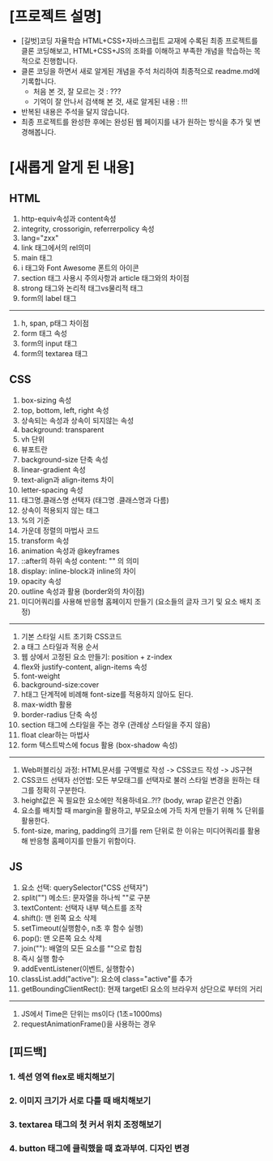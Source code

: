 # [프로젝트 설명]

- [길벗]코딩 자율학습 HTML+CSS+자바스크립트 교재에 수록된 최종 프로젝트를 클론 코딩해보고, HTML+CSS+JS의 조화를 이해하고 부족한 개념을 학습하는 목적으로 진행합니다.
- 클론 코딩을 하면서 새로 알게된 개념을 주석 처리하여 최종적으로 readme.md에 기록합니다.
  - 처음 본 것, 잘 모르는 것 : ???
  - 기억이 잘 안나서 검색해 본 것, 새로 알게된 내용 : !!!
- 반복된 내용은 주석을 달지 않습니다.
- 최종 프로젝트를 완성한 후에는 완성된 웹 페이지를 내가 원하는 방식을 추가 및 변경해봅니다.

# [새롭게 알게 된 내용]

## HTML

1. http-equiv속성과 content속성
2. integrity, crossorigin, referrerpolicy 속성
3. lang="zxx"
4. link 태그에서의 rel의미
5. main 태그
6. i 태그와 Font Awesome 폰트의 아이콘
7. section 태그 사용시 주의사항과 article 태그와의 차이점
8. strong 태그와 논리적 태그vs물리적 태그
9. form의 label 태그

---

1. h, span, p태그 차이점
2. form 태그 속성
3. form의 input 태그
4. form의 textarea 태그

## CSS

1. box-sizing 속성
2. top, bottom, left, right 속성
3. 상속되는 속성과 상속이 되지않는 속성
4. background: transparent
5. vh 단위
6. 뷰포트란
7. background-size 단축 속성
8. linear-gradient 속성
9. text-align과 align-items 차이
10. letter-spacing 속성
11. 태그명.클래스명 선택자 (태그명 .클래스명과 다름)
12. 상속이 적용되지 않는 태그
13. %의 기준
14. 가운데 정렬의 마법사 코드
15. transform 속성
16. animation 속성과 @keyframes
17. ::after의 하위 속성 content: "" 의 의미
18. display: inline-block과 inline의 차이
19. opacity 속성
20. outline 속성과 활용 (border와의 차이점)
21. 미디어쿼리를 사용해 반응형 홈페이지 만들기 (요소들의 글자 크기 및 요소 배치 조정)

---

1. 기본 스타일 시트 초기화 CSS코드
2. a 태그 스타일과 적용 순서
3. 웹 상에서 고정된 요소 만들기: position + z-index
4. flex와 justify-content, align-items 속성
5. font-weight
6. background-size:cover
7. h태그 단계적에 비례해 font-size를 적용하지 않아도 된다.
8. max-width 활용
9. border-radius 단축 속성
10. section 태그에 스타일을 주는 경우 (관례상 스타일을 주지 않음)
11. float clear하는 마법사
12. form 텍스트박스에 focus 활용 (box-shadow 속성)

---

1. Web퍼블리싱 과정: HTML문서를 구역별로 작성 -> CSS코드 작성 -> JS구현
2. CSS코드 선택자 선언법: 모든 부모태그를 선택자로 불러 스타일 변경을 원하는 태그를 정확히 구분한다.
3. height값은 꼭 필요한 요소에만 적용하네요..?!? (body, wrap 같은건 안줌)
4. 요소를 배치할 때 margin을 활용하고, 부모요소에 가득 차게 만들기 위해 % 단위를 활용한다.
5. font-size, maring, padding의 크기를 rem 단위로 한 이유는 미디어쿼리를 활용해 반응형 홈페이지를 만들기 위함이다.

## JS

1. 요소 선택: querySelector("CSS 선택자")
2. split("") 메소드: 문자열을 하나씩 ""로 구분
3. textContent: 선택자 내부 텍스트를 조작
4. shift(): 맨 왼쪽 요소 삭제
5. setTimeout(실행함수, n초 후 함수 실행)
6. pop(): 맨 오른쪽 요소 삭제
7. join(""): 배열의 모든 요소를 ""으로 합침
8. 즉시 실행 함수
9. addEventListener(이벤트, 실행함수)
10. classList.add("active"): 요소에 class="active"를 추가
11. getBoundingClientRect(): 현재 targetEl 요소의 브라우저 상단으로 부터의 거리

---

1. JS에서 Time은 단위는 ms이다 (1초=1000ms)
2. requestAnimationFrame()을 사용하는 경우


## [피드백]

### 1. 섹션 영역 flex로 배치해보기

### 2. 이미지 크기가 서로 다를 때 배치해보기

### 3. textarea 태그의 첫 커서 위치 조정해보기

### 4. button 태그에 클릭했을 때 효과부여. 디자인 변경
